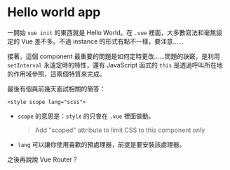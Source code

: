 # Hello world app

一開始 `vue init` 的東西就是 Hello World。在 `.vue` 裡面，大多數寫法和毫無設定的 Vue 差不多。不過 instance 的形式有點不一樣，要注意……

接著，這個 component 最重要的問題是如何定時更改……問題的訣竅，是利用 `setInterval` 永遠定時的特性，還有 JavaScript 函式的 `this` 是透過呼叫所在地的作用域參照，這兩個特質來完成。

最後有個與前幾天面試相關的簡答：

```<style scope lang="scss">```

* `scope` 的意思是：`style` 的只會在 `.vue` 裡面做動。 <blockquote>Add "scoped" attribute to limit CSS to this component only</blockquote>
* `lang`  可以讓你使用喜歡的預處理器，前提是要安裝該處理器。

之後再說說 Vue Router？